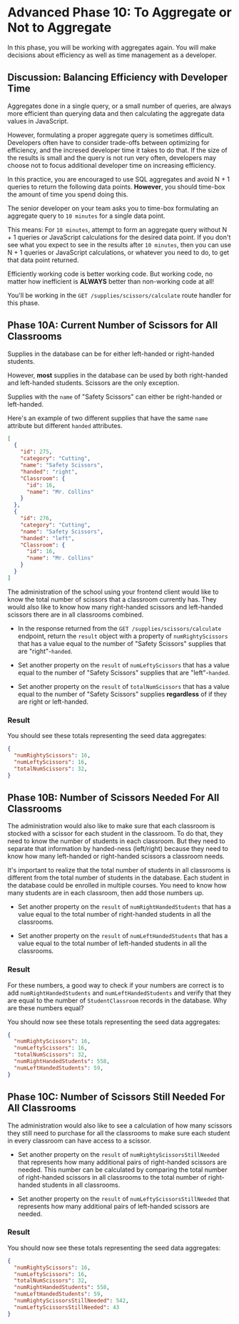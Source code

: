 # Advanced Phase 10: To Aggregate or Not to Aggregate

In this phase, you will be working with aggregates again. You will make
decisions about efficiency as well as time management as a developer.

## Discussion: Balancing Efficiency with Developer Time

Aggregates done in a single query, or a small number of queries, are always more
efficient than querying data and then calculating the aggregate data values in
JavaScript.

However, formulating a proper aggregate query is sometimes difficult. Developers
often have to consider trade-offs between optimizing for efficiency, and the
incresed developer time it takes to do that. If the size of the results is small
and the query is not run very often, developers may choose not to focus
additional developer time on increasing efficiency.

In this practice, you are encouraged to use SQL aggregates and avoid N + 1
queries to return the following data points. **However**, you should time-box
the amount of time you spend doing this.

The senior developer on your team asks you to time-box formulating an aggregate
query to `10 minutes` for a single data point.

This means: For `10 minutes`, attempt to form an aggregate query without N + 1
queries or JavaScript calculations for the desired data point. If you don't see
what you expect to see in the results after `10 minutes`, then you can use N + 1
queries or JavaScript calculations, or whatever you need to do, to get that data
point returned.

Efficiently working code is better working code. But working code, no matter how
inefficient is **ALWAYS** better than non-working code at all!

You'll be working in the `GET /supplies/scissors/calculate` route handler for
this phase.

## Phase 10A: Current Number of Scissors for All Classrooms

Supplies in the database can be for either left-handed or right-handed students.

However, **most** supplies in the database can be used by both
right-handed and left-handed students. Scissors are the only exception.

Supplies with the `name` of "Safety Scissors" can either be right-handed or
left-handed.

Here's an example of two different supplies that have the same `name` attribute
but different `handed` attributes.

```json
[
  {
    "id": 275,
    "category": "Cutting",
    "name": "Safety Scissors",
    "handed": "right",
    "Classroom": {
      "id": 16,
      "name": "Mr. Collins"
    }
  },
  {
    "id": 276,
    "category": "Cutting",
    "name": "Safety Scissors",
    "handed": "left",
    "Classroom": {
      "id": 16,
      "name": "Mr. Collins"
    }
  }
]
```

The administration of the school using your frontend client would like to know
the total number of scissors that a classroom currently has. They would also
like to know how many right-handed scissors and left-handed scissors there are
in all classrooms combined.

- In the response returned from the `GET /supplies/scissors/calculate` endpoint,
return the `result` object with a property of `numRightyScissors` that has
a value equal to the number of "Safety Scissors" supplies that are
"right"-`handed`.

- Set another property on the `result` of `numLeftyScissors` that has a value
equal to the number of "Safety Scissors" supplies that are "left"-`handed`.

- Set another property on the `result` of `totalNumScissors` that has a value
equal to the number of "Safety Scissors" supplies **regardless** of if they are
right or left-handed.

### Result

You should see these totals representing the seed data aggregates:

```json
{
  "numRightyScissors": 16,
  "numLeftyScissors": 16,
  "totalNumScissors": 32,
}
```

## Phase 10B: Number of Scissors Needed For All Classrooms

The administration would also like to make sure that each classroom is stocked
with a scissor for each student in the classroom. To do that, they need to know
the number of students in each classroom. But they need to separate that
information by handed-ness (left/right) because they need to know how many
left-handed or right-handed scissors a classroom needs.

It's important to realize that the total number of students in all classrooms is
different from the total number of students in the database. Each student in the
database could be enrolled in multiple courses. You need to know how many
students are in each classroom, then add those numbers up.

- Set another property on the `result` of `numRightHandedStudents` that has a
value equal to the total number of right-handed students in all the classrooms.

- Set another property on the `result` of `numLeftHandedStudents` that has a
value equal to the total number of left-handed students in all the classrooms.

### Result

For these numbers, a good way to check if your numbers are correct is to add
`numRightHandedStudents` and `numLeftHandedStudents` and verify that they are
equal to the number of `StudentClassroom` records in the database. Why are these
numbers equal?

You should now see these totals representing the seed data aggregates:

```json
{
  "numRightyScissors": 16,
  "numLeftyScissors": 16,
  "totalNumScissors": 32,
  "numRightHandedStudents": 558,
  "numLeftHandedStudents": 59,
}
```

## Phase 10C: Number of Scissors Still Needed For All Classrooms

The administration would also like to see a calculation of how many scissors
they still need to purchase for all the classrooms to make sure each student
in every classroom can have access to a scissor.

- Set another property on the `result` of `numRightyScissorsStillNeeded` that
represents how many additional pairs of right-handed scissors are needed. This
number can be calculated by comparing the total number of right-handed scissors
in all classrooms to the total number of right-handed students in all
classrooms.

- Set another property on the `result` of `numLeftyScissorsStillNeeded` that
  represents how many additional pairs of left-handed scissors are needed.

### Result

You should now see these totals representing the seed data aggregates:

```json
{
  "numRightyScissors": 16,
  "numLeftyScissors": 16,
  "totalNumScissors": 32,
  "numRightHandedStudents": 558,
  "numLeftHandedStudents": 59,
  "numRightyScissorsStillNeeded": 542,
  "numLeftyScissorsStillNeeded": 43
}
```